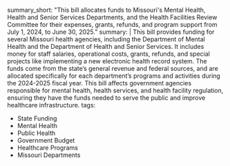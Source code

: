 summary_short: "This bill allocates funds to Missouri's Mental Health, Health and Senior Services Departments, and the Health Facilities Review Committee for their expenses, grants, refunds, and program support from July 1, 2024, to June 30, 2025."
summary: |
  This bill provides funding for several Missouri health agencies, including the Department of Mental Health and the Department of Health and Senior Services. It includes money for staff salaries, operational costs, grants, refunds, and special projects like implementing a new electronic health record system. The funds come from the state’s general revenue and federal sources, and are allocated specifically for each department’s programs and activities during the 2024-2025 fiscal year. This bill affects government agencies responsible for mental health, health services, and health facility regulation, ensuring they have the funds needed to serve the public and improve healthcare infrastructure.
tags:
  - State Funding
  - Mental Health
  - Public Health
  - Government Budget
  - Healthcare Programs
  - Missouri Departments
